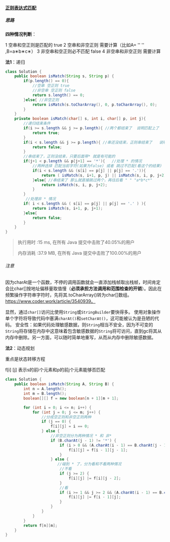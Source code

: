 #### [正则表达式匹配](https://leetcode-cn.com/problems/zheng-ze-biao-da-shi-pi-pei-lcof/)

##### 思路

**四种情况判断**：

1 空串和空正则是匹配的  true
2 空串和非空正则  需要计算（比如A= '' '' ,B=a∗b∗c∗）
3 非空串和空正则必不匹配  false
4 非空串和非空正则  需要计算

**法1**：递归

```java
class Solution {
    public boolean isMatch(String s, String p) {
        if(p.length() == 0){
            //空串 空正则 true
            //非空串 空正则 false
            return s.length() == 0;
        }else{ //非空正则
            return isMatch(s.toCharArray(), 0, p.toCharArray(), 0);
        }
    }
    private boolean isMatch(char[] s, int i, char[] p, int j){
        //递归结束条件
        if(i >= s.length && j >= p.length){ //两个都结束了  说明匹配上了
            return true;
        }
        if(i < s.length && j >= p.length){ //串还没结束，正则串结束了   说明不能匹配了
            return false;
        }
        //串结束了，正则没结束，只要后面带* 就是有可能的
        if(j+1 < p.length && p[j+1] == '*'){   //处理 * 的情况
            //两种选择 匹配当前字符(如果为false) 或者 跳过不匹配(看这个的结果)
            if(i < s.length && (s[i] == p[j] || p[j] == '.')){
                return ( isMatch(s, i+1, p, j) || isMatch(s, i, p, j+2) );
            }else{ //串结束了 那么就直接跳过两个，再往后看 " " "a*b*c*"
                return isMatch(s, i, p, j+2);
            }
        }
         //处理非 * 情况
        if( i < s.length && ( s[i] == p[j] || p[j] == '.' ) ){
            return isMatch(s, i+1, p, j+1);
        }else{
            return false;
        } 
    }
}
```

> 执行用时 :15 ms, 在所有 Java 提交中击败了40.05%的用户
>
> 内存消耗 :37.9 MB, 在所有 Java 提交中击败了100.00%的用户

###### 注意

因为charAt是一个函数，不停的调用函数就会一直添加栈帧取出栈帧，时间肯定会比char[]按地址偏移量取值慢（**必须承担方法调用和范围检查的开销**）。因此在频繁操作字符串字符时，先将其.toCharArray()转为char[]数组。https://www.coder.work/article/3540939。

显然，通过`char[]`访问比使用`String`或`StringBuilder`要快得多。
使用对象操作单个字符将导致代码中塞满`charAt()`和`setCharAt()`，这可能被认为是丑陋的代码。
安全性：如果代码处理敏感数据，则`String`相当不安全，因为不可变的`String`将存储在内存中这意味着包含敏感数据的`String`将可访问，直到gc将其从内存中删除。另一方面，可以随时简单地重写，从而从内存中删除敏感数据。

**法2**：动态规划

重点是状态转移方程

f[i] [j] 表示s的前i个元素和p的前j个元素能够否匹配

```java
class Solution {
    public boolean isMatch(String A, String B) {
        int n = A.length();
        int m = B.length();
        boolean[][] f = new boolean[n + 1][m + 1];

        for (int i = 0; i <= n; i++) {
            for (int j = 0; j <= m; j++) {
                //分成空正则和非空正则两种
                if (j == 0) {
                    f[i][j] = i == 0;
                } else {
                    //非空正则分为两种情况 * 和 非*
                    if (B.charAt(j - 1) != '*') {
                        if (i > 0 && (A.charAt(i - 1) == B.charAt(j - 1) || B.charAt(j - 1) == '.')) {
                            f[i][j] = f[i - 1][j - 1];
                        }
                    } else {
                       //碰到 * 了，分为看和不看两种情况
                        //不看
                        if (j >= 2) {
                            f[i][j] |= f[i][j - 2];
                        }
                        //看
                        if (i >= 1 && j >= 2 && (A.charAt(i - 1) == B.charAt(j - 2) || B.charAt(j - 2) == '.')) {
                            f[i][j] |= f[i - 1][j];
                        }
                    }
                }
            }
        }
        return f[n][m];
    }
}
```



